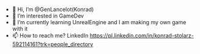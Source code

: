 - 👋 Hi, I’m @GenLancelot(Konrad)
- 👀 I’m interested in GameDev
- 🌱 I’m currently learning UnrealEngine and I am making my own game with it
- 📫 How to reach me? LinkedIn https://pl.linkedin.com/in/konrad-stolarz-592114161?trk=people_directory

<!---
GenLancelot/GenLancelot is a ✨ special ✨ repository because its `README.md` (this file) appears on your GitHub profile.
You can click the Preview link to take a look at your changes.
--->
